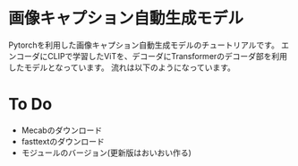 # 画像キャプション自動生成モデル
Pytorchを利用した画像キャプション自動生成モデルのチュートリアルです。
エンコーダにCLIPで学習したViTを、デコーダにTransformerのデコーダ部を利用したモデルとなっています。
流れは以下のようになっています。
# To Do
* Mecabのダウンロード
* fasttextのダウンロード
* モジュールのバージョン(更新版はおいおい作る)
